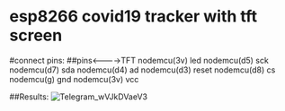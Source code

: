 # esp8266 covid19 tracker with tft screen
 
 #connect pins:
 ##pins<---->TFT 
nodemcu(3v)   led
nodemcu(d5)   sck
nodemcu(d7)   sda
nodemcu(d4)   ad
nodemcu(d3)   reset
nodemcu(d8)   cs
nodemcu(g)    gnd
nodemcu(3v)   vcc


##Results:
![Telegram_wVJkDVaeV3](https://user-images.githubusercontent.com/3414236/105524486-c01d8a80-5cf0-11eb-9c7b-4db2acc13990.png)
